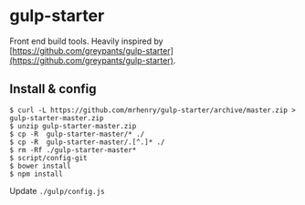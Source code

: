 # gulp-starter

Front end build tools. Heavily inspired by [https://github.com/greypants/gulp-starter](https://github.com/greypants/gulp-starter).

## Install & config

```
$ curl -L https://github.com/mrhenry/gulp-starter/archive/master.zip > gulp-starter-master.zip
$ unzip gulp-starter-master.zip
$ cp -R  gulp-starter-master/* ./
$ cp -R  gulp-starter-master/.[^.]* ./
$ rm -Rf ./gulp-starter-master*
$ script/config-git
$ bower install
$ npm install
```

Update `./gulp/config.js`

